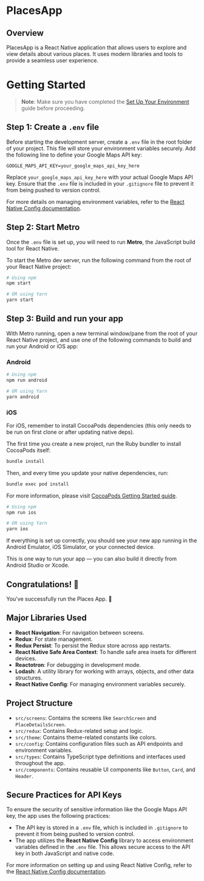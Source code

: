 # PlacesApp

## Overview

PlacesApp is a React Native application that allows users to explore and view details about various places. It uses modern libraries and tools to provide a seamless user experience.

# Getting Started

> **Note**: Make sure you have completed the [Set Up Your Environment](https://reactnative.dev/docs/set-up-your-environment) guide before proceeding.

## Step 1: Create a `.env` file

Before starting the development server, create a `.env` file in the root folder of your project. This file will store your environment variables securely. Add the following line to define your Google Maps API key:

```env
GOOGLE_MAPS_API_KEY=your_google_maps_api_key_here
```

Replace `your_google_maps_api_key_here` with your actual Google Maps API key. Ensure that the `.env` file is included in your `.gitignore` file to prevent it from being pushed to version control.

For more details on managing environment variables, refer to the [React Native Config documentation](https://github.com/luggit/react-native-config).

## Step 2: Start Metro

Once the `.env` file is set up, you will need to run **Metro**, the JavaScript build tool for React Native.

To start the Metro dev server, run the following command from the root of your React Native project:

```sh
# Using npm
npm start

# OR using Yarn
yarn start
```

## Step 3: Build and run your app

With Metro running, open a new terminal window/pane from the root of your React Native project, and use one of the following commands to build and run your Android or iOS app:

### Android

```sh
# Using npm
npm run android

# OR using Yarn
yarn android
```

### iOS

For iOS, remember to install CocoaPods dependencies (this only needs to be run on first clone or after updating native deps).

The first time you create a new project, run the Ruby bundler to install CocoaPods itself:

```sh
bundle install
```

Then, and every time you update your native dependencies, run:

```sh
bundle exec pod install
```

For more information, please visit [CocoaPods Getting Started guide](https://guides.cocoapods.org/using/getting-started.html).

```sh
# Using npm
npm run ios

# OR using Yarn
yarn ios
```

If everything is set up correctly, you should see your new app running in the Android Emulator, iOS Simulator, or your connected device.

This is one way to run your app — you can also build it directly from Android Studio or Xcode.

## Congratulations! :tada:

You've successfully run the Places App. :partying_face:

## Major Libraries Used

- **React Navigation**: For navigation between screens.
- **Redux**: For state management.
- **Redux Persist**: To persist the Redux store across app restarts.
- **React Native Safe Area Context**: To handle safe area insets for different devices.
- **Reactotron**: For debugging in development mode.
- **Lodash**: A utility library for working with arrays, objects, and other data structures.
- **React Native Config**: For managing environment variables securely.

## Project Structure

- `src/screens`: Contains the screens like `SearchScreen` and `PlaceDetailsScreen`.
- `src/redux`: Contains Redux-related setup and logic.
- `src/theme`: Contains theme-related constants like colors.
- `src/config`: Contains configuration files such as API endpoints and environment variables.
- `src/types`: Contains TypeScript type definitions and interfaces used throughout the app.
- `src/components`: Contains reusable UI components like `Button`, `Card`, and `Header`.

## Secure Practices for API Keys

To ensure the security of sensitive information like the Google Maps API key, the app uses the following practices:

- The API key is stored in a `.env` file, which is included in `.gitignore` to prevent it from being pushed to version control.
- The app utilizes the **React Native Config** library to access environment variables defined in the `.env` file. This allows secure access to the API key in both JavaScript and native code.

For more information on setting up and using React Native Config, refer to the [React Native Config documentation](https://github.com/luggit/react-native-config).
